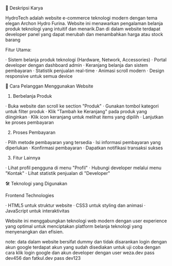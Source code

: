 🎯 Deskripsi Karya

HydroTech adalah website e-commerce teknologi modern dengan tema elegan Archon Hydro Furina. Website ini menawarkan pengalaman belanja produk teknologi yang intuitif dan menarik.Dan di dalam website terdapat developer panel yang dapat merubah dan menambahkan harga atau stock barang

Fitur Utama:

· Sistem belanja produk teknologi (Hardware, Network, Accessories)
· Portal developer dengan dashboard admin
· Keranjang belanja dan sistem pembayaran
· Statistik penjualan real-time
· Animasi scroll modern
· Design responsive untuk semua device

🛒 Cara Pelanggan Menggunakan Website

1. Berbelanja Produk

· Buka website dan scroll ke section "Produk"
· Gunakan tombol kategori untuk filter produk
· Klik "Tambah ke Keranjang" pada produk yang diinginkan
· Klik icon keranjang untuk melihat items yang dipilih
· Lanjutkan ke proses pembayaran

2. Proses Pembayaran

· Pilih metode pembayaran yang tersedia
· Isi informasi pembayaran yang diperlukan
· Konfirmasi pembayaran
· Dapatkan notifikasi transaksi sukses

3. Fitur Lainnya

· Lihat profil pengguna di menu "Profil"
· Hubungi developer melalui menu "Kontak"
· Lihat statistik penjualan di "Developer"

🛠️ Teknologi yang Digunakan

Frontend Technologies

· HTML5 untuk struktur website
· CSS3 untuk styling dan animasi
· JavaScript untuk interaktivitas

Website ini menggabungkan teknologi web modern dengan user experience yang optimal untuk menciptakan platform belanja teknologi yang menyenangkan dan efisien.

note: data dalam website bersifat dummy dan tidak disarankan login dengan akun google
      terdapat akun yang sudah disediakan untuk uji coba dengan cara klik login google dan akun developer dengan user weza.dev pass dev456 dan fatkul.dev pass dev123
